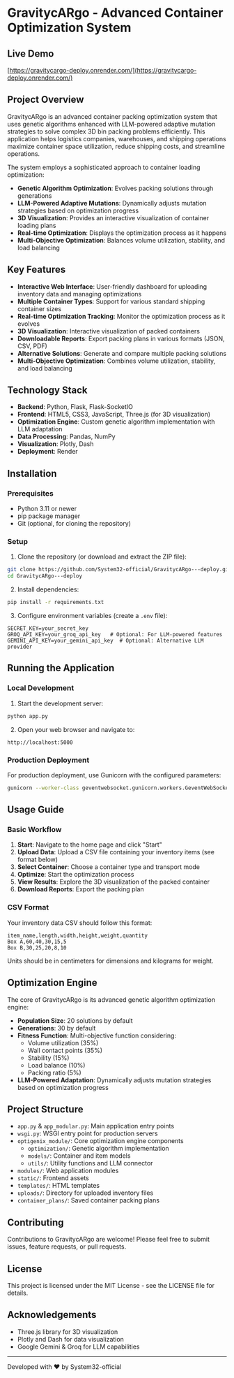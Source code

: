 # GravitycARgo - Advanced Container Optimization System

## Live Demo

[https://gravitycargo-deploy.onrender.com/](https://gravitycargo-deploy.onrender.com/)

## Project Overview

GravitycARgo is an advanced container packing optimization system that uses genetic algorithms enhanced with LLM-powered adaptive mutation strategies to solve complex 3D bin packing problems efficiently. This application helps logistics companies, warehouses, and shipping operations maximize container space utilization, reduce shipping costs, and streamline operations.

The system employs a sophisticated approach to container loading optimization:

- **Genetic Algorithm Optimization**: Evolves packing solutions through generations
- **LLM-Powered Adaptive Mutations**: Dynamically adjusts mutation strategies based on optimization progress
- **3D Visualization**: Provides an interactive visualization of container loading plans
- **Real-time Optimization**: Displays the optimization process as it happens
- **Multi-Objective Optimization**: Balances volume utilization, stability, and load balancing

## Key Features

- **Interactive Web Interface**: User-friendly dashboard for uploading inventory data and managing optimizations
- **Multiple Container Types**: Support for various standard shipping container sizes
- **Real-time Optimization Tracking**: Monitor the optimization process as it evolves
- **3D Visualization**: Interactive visualization of packed containers
- **Downloadable Reports**: Export packing plans in various formats (JSON, CSV, PDF)
- **Alternative Solutions**: Generate and compare multiple packing solutions
- **Multi-Objective Optimization**: Combines volume utilization, stability, and load balancing

## Technology Stack

- **Backend**: Python, Flask, Flask-SocketIO
- **Frontend**: HTML5, CSS3, JavaScript, Three.js (for 3D visualization)
- **Optimization Engine**: Custom genetic algorithm implementation with LLM adaptation
- **Data Processing**: Pandas, NumPy
- **Visualization**: Plotly, Dash
- **Deployment**: Render

## Installation

### Prerequisites

- Python 3.11 or newer
- pip package manager
- Git (optional, for cloning the repository)

### Setup

1. Clone the repository (or download and extract the ZIP file):

```bash
git clone https://github.com/System32-official/GravitycARgo---deploy.git
cd GravitycARgo---deploy
```

2. Install dependencies:

```bash
pip install -r requirements.txt
```

3. Configure environment variables (create a `.env` file):

```
SECRET_KEY=your_secret_key
GROQ_API_KEY=your_groq_api_key   # Optional: For LLM-powered features
GEMINI_API_KEY=your_gemini_api_key  # Optional: Alternative LLM provider
```

## Running the Application

### Local Development

1. Start the development server:

```bash
python app.py
```

2. Open your web browser and navigate to:

```
http://localhost:5000
```

### Production Deployment

For production deployment, use Gunicorn with the configured parameters:

```bash
gunicorn --worker-class geventwebsocket.gunicorn.workers.GeventWebSocketWorker -w 1 --timeout 300 wsgi:app
```

## Usage Guide

### Basic Workflow

1. **Start**: Navigate to the home page and click "Start"
2. **Upload Data**: Upload a CSV file containing your inventory items (see format below)
3. **Select Container**: Choose a container type and transport mode
4. **Optimize**: Start the optimization process
5. **View Results**: Explore the 3D visualization of the packed container
6. **Download Reports**: Export the packing plan

### CSV Format

Your inventory data CSV should follow this format:

```
item_name,length,width,height,weight,quantity
Box A,60,40,30,15,5
Box B,30,25,20,8,10
```

Units should be in centimeters for dimensions and kilograms for weight.

## Optimization Engine

The core of GravitycARgo is its advanced genetic algorithm optimization engine:

- **Population Size**: 20 solutions by default
- **Generations**: 30 by default
- **Fitness Function**: Multi-objective function considering:
  - Volume utilization (35%)
  - Wall contact points (35%)
  - Stability (15%)
  - Load balance (10%)
  - Packing ratio (5%)
- **LLM-Powered Adaptation**: Dynamically adjusts mutation strategies based on optimization progress

## Project Structure

- `app.py` & `app_modular.py`: Main application entry points
- `wsgi.py`: WSGI entry point for production servers
- `optigenix_module/`: Core optimization engine components
  - `optimization/`: Genetic algorithm implementation
  - `models/`: Container and item models
  - `utils/`: Utility functions and LLM connector
- `modules/`: Web application modules
- `static/`: Frontend assets
- `templates/`: HTML templates
- `uploads/`: Directory for uploaded inventory files
- `container_plans/`: Saved container packing plans

## Contributing

Contributions to GravitycARgo are welcome! Please feel free to submit issues, feature requests, or pull requests.

## License

This project is licensed under the MIT License - see the LICENSE file for details.

## Acknowledgements

- Three.js library for 3D visualization
- Plotly and Dash for data visualization
- Google Gemini & Groq for LLM capabilities

---

Developed with ❤️ by System32-official
